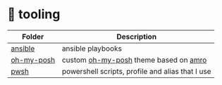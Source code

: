 # :hammer: tooling

| Folder                     | Description                                                                                                                                  |
| -------------------------- | -------------------------------------------------------------------------------------------------------------------------------------------- |
| [ansible](/ansible/)       | ansible playbooks                                                                                                                            |
| [oh-my-posh](/oh-my-posh/) | custom [oh-my-posh](https://ohmyposh.dev) theme based on [amro](https://github.com/JanDeDobbeleer/oh-my-posh/blob/main/themes/amro.omp.json) |
| [pwsh](/pwsh/)             | powershell scripts, profile and alias that I use                                                                                             |

